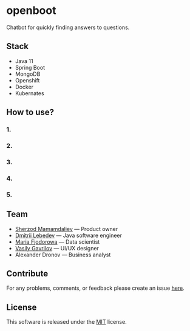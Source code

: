 # openboot
Chatbot for quickly finding answers to questions.

## Stack
- Java 11
- Spring Boot
- MongoDB
- Openshift
- Docker
- Kubernates

## How to use?
### 1.
### 2.
### 3.
### 4.
### 5.

## Team
- [Sherzod Mamamdaliev](http://github.com/egnaf) &mdash; Product owner
- [Dmitrii Lebedev](https://github.com/lmaridae) &mdash; Java software engineer
- [Maria Fjodorowa](http://github.com/MariaFjodorowa) &mdash; Data scientist
- [Vasily Gavrilov](https://github.com/KtoYaTo) &mdash; UI/UX designer
- Alexander Dronov &mdash; Business analyst

## Contribute
For any problems, comments, or feedback please create an issue [here](https://github.com/openboot/openboot/issues).

## License
This software is released under the [MIT](http://mitlicense.org) license.
